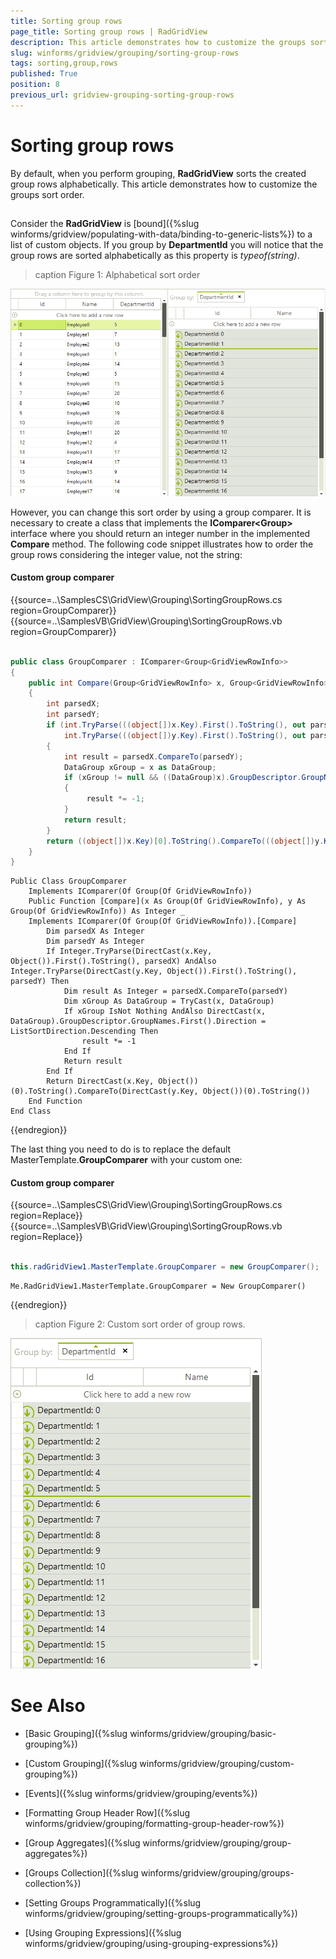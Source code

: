 ```yaml
---
title: Sorting group rows
page_title: Sorting group rows | RadGridView
description: This article demonstrates how to customize the groups sort order.
slug: winforms/gridview/grouping/sorting-group-rows
tags: sorting,group,rows
published: True
position: 8
previous_url: gridview-grouping-sorting-group-rows
---
```


# Sorting group rows



By default, when you perform grouping, __RadGridView__ sorts the created group rows alphabetically. This article demonstrates how to customize the groups sort order.

## 

Consider the __RadGridView__ is [bound]({%slug winforms/gridview/populating-with-data/binding-to-generic-lists%}) to a list of custom objects. If you group by __DepartmentId__ you will notice that the group rows are sorted alphabetically as this property is *typeof(string)*.
        
>caption Figure 1: Alphabetical sort order

![gridview-grouping-sorting-group-rows 001](images/gridview-grouping-sorting-group-rows001.png)

However, you can change this sort order by using a group comparer. It is necessary to create a class that implements the  __IComparer<Group<GridViewRowInfo>>__ interface where you should return an integer number in the implemented __Compare__ method. The following code snippet illustrates how to order the group rows considering the integer value, not the string:

#### Custom group comparer

{{source=..\SamplesCS\GridView\Grouping\SortingGroupRows.cs region=GroupComparer}} 
{{source=..\SamplesVB\GridView\Grouping\SortingGroupRows.vb region=GroupComparer}} 

````C#
        
public class GroupComparer : IComparer<Group<GridViewRowInfo>>
{
    public int Compare(Group<GridViewRowInfo> x, Group<GridViewRowInfo> y)
    {
        int parsedX;
        int parsedY;
        if (int.TryParse(((object[])x.Key).First().ToString(), out parsedX) &&
            int.TryParse(((object[])y.Key).First().ToString(), out parsedY))
        {
            int result = parsedX.CompareTo(parsedY);
            DataGroup xGroup = x as DataGroup;
            if (xGroup != null && ((DataGroup)x).GroupDescriptor.GroupNames.First().Direction == ListSortDirection.Descending)
            {
                 result *= -1;
            }
            return result;
        }
        return ((object[])x.Key)[0].ToString().CompareTo(((object[])y.Key)[0].ToString());
    }
}

````
````VB.NET
Public Class GroupComparer
    Implements IComparer(Of Group(Of GridViewRowInfo))
    Public Function [Compare](x As Group(Of GridViewRowInfo), y As Group(Of GridViewRowInfo)) As Integer _
    Implements IComparer(Of Group(Of GridViewRowInfo)).[Compare]
        Dim parsedX As Integer
        Dim parsedY As Integer
        If Integer.TryParse(DirectCast(x.Key, Object()).First().ToString(), parsedX) AndAlso Integer.TryParse(DirectCast(y.Key, Object()).First().ToString(), parsedY) Then
            Dim result As Integer = parsedX.CompareTo(parsedY)
            Dim xGroup As DataGroup = TryCast(x, DataGroup)
            If xGroup IsNot Nothing AndAlso DirectCast(x, DataGroup).GroupDescriptor.GroupNames.First().Direction = ListSortDirection.Descending Then
                result *= -1
            End If
            Return result
        End If
        Return DirectCast(x.Key, Object())(0).ToString().CompareTo(DirectCast(y.Key, Object())(0).ToString())
    End Function
End Class

````

{{endregion}} 

The last thing you need to do is to replace the default MasterTemplate.__GroupComparer__ with your custom one:

#### Custom group comparer

{{source=..\SamplesCS\GridView\Grouping\SortingGroupRows.cs region=Replace}} 
{{source=..\SamplesVB\GridView\Grouping\SortingGroupRows.vb region=Replace}} 

````C#
            
this.radGridView1.MasterTemplate.GroupComparer = new GroupComparer();

````
````VB.NET
Me.RadGridView1.MasterTemplate.GroupComparer = New GroupComparer()

````

{{endregion}} 

>caption Figure 2: Custom sort order of group rows.

![gridview-grouping-sorting-group-rows 002](images/gridview-grouping-sorting-group-rows002.png)
# See Also
* [Basic Grouping]({%slug winforms/gridview/grouping/basic-grouping%})

* [Custom Grouping]({%slug winforms/gridview/grouping/custom-grouping%})

* [Events]({%slug winforms/gridview/grouping/events%})

* [Formatting Group Header Row]({%slug winforms/gridview/grouping/formatting-group-header-row%})

* [Group Aggregates]({%slug winforms/gridview/grouping/group-aggregates%})

* [Groups Collection]({%slug winforms/gridview/grouping/groups-collection%})

* [Setting Groups Programmatically]({%slug winforms/gridview/grouping/setting-groups-programmatically%})

* [Using Grouping Expressions]({%slug winforms/gridview/grouping/using-grouping-expressions%})

